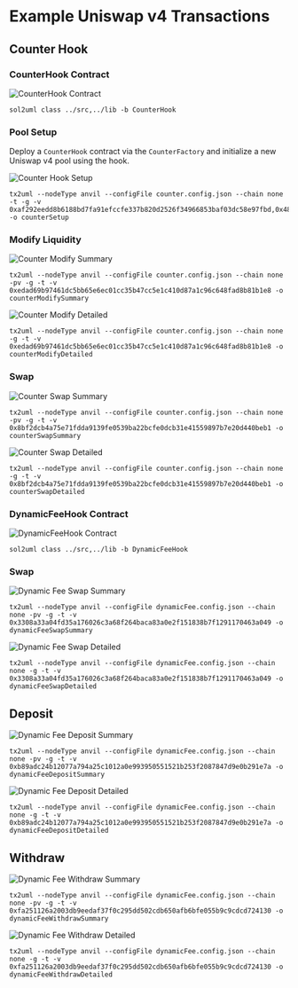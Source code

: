 # Example Uniswap v4 Transactions

## Counter Hook

### CounterHook Contract

![CounterHook Contract](./CounterHook.svg)

```
sol2uml class ../src,../lib -b CounterHook
```

### Pool Setup

Deploy a `CounterHook` contract via the `CounterFactory` and initialize a new Uniswap v4 pool using the hook.

![Counter Hook Setup](./counterSetup.svg)

```
tx2uml --nodeType anvil --configFile counter.config.json --chain none -t -g -v 0xaf292eedd8b6188bd7fa91efccfe337b820d2526f34966853baf03dc58e97fbd,0x48c4082ffe451e41c9cbaeb0ff77867e498af1a94175e1fcf5115538783535ca -o counterSetup
```

### Modify Liquidity

![Counter Modify Summary](./counterModifySummary.svg)

```
tx2uml --nodeType anvil --configFile counter.config.json --chain none -pv -g -t -v 0xedad69b97461dc5bb65e6ec01cc35b47cc5e1c410d87a1c96c648fad8b81b1e8 -o counterModifySummary
```

![Counter Modify Detailed](./counterModifyDetailed.svg)

```
tx2uml --nodeType anvil --configFile counter.config.json --chain none -g -t -v 0xedad69b97461dc5bb65e6ec01cc35b47cc5e1c410d87a1c96c648fad8b81b1e8 -o counterModifyDetailed
```

### Swap

![Counter Swap Summary](./counterSwapSummary.svg)

```
tx2uml --nodeType anvil --configFile counter.config.json --chain none -pv -g -t -v 0x8bf2dcb4a75e71fdda9139fe0539ba22bcfe0dcb31e41559897b7e20d440beb1 -o counterSwapSummary
```

![Counter Swap Detailed](./counterSwapDetailed.svg)

```
tx2uml --nodeType anvil --configFile counter.config.json --chain none -g -t -v 0x8bf2dcb4a75e71fdda9139fe0539ba22bcfe0dcb31e41559897b7e20d440beb1 -o counterSwapDetailed
```

### DynamicFeeHook Contract

![DynamicFeeHook Contract](./DynamicFeeHook.svg)

```
sol2uml class ../src,../lib -b DynamicFeeHook
```

### Swap

![Dynamic Fee Swap Summary](./dynamicFeeSwapSummary.svg)

```
tx2uml --nodeType anvil --configFile dynamicFee.config.json --chain none -pv -g -t -v 0x3308a33a04fd35a176026c3a68f264baca83a0e2f151838b7f1291170463a049 -o dynamicFeeSwapSummary
```

![Dynamic Fee Swap Detailed](./dynamicFeeSwapDetailed.svg)

```
tx2uml --nodeType anvil --configFile dynamicFee.config.json --chain none -g -t -v 0x3308a33a04fd35a176026c3a68f264baca83a0e2f151838b7f1291170463a049 -o dynamicFeeSwapDetailed
```

## Deposit

![Dynamic Fee Deposit Summary](./dynamicFeeDepositSummary.svg)

```
tx2uml --nodeType anvil --configFile dynamicFee.config.json --chain none -pv -g -t -v 0xb89adc24b12077a794a25c1012a0e993950551521b253f2087847d9e0b291e7a -o dynamicFeeDepositSummary
```

![Dynamic Fee Deposit Detailed](./dynamicFeeDepositDetailed.svg)

```
tx2uml --nodeType anvil --configFile dynamicFee.config.json --chain none -g -t -v 0xb89adc24b12077a794a25c1012a0e993950551521b253f2087847d9e0b291e7a -o dynamicFeeDepositDetailed
```

## Withdraw

![Dynamic Fee Withdraw Summary](./dynamicFeeWithdrawSummary.svg)

```
tx2uml --nodeType anvil --configFile dynamicFee.config.json --chain none -pv -g -t -v 0xfa251126a2003db9eedaf37f0c295dd502cdb650afb6bfe055b9c9cdcd724130 -o dynamicFeeWithdrawSummary
```

![Dynamic Fee Withdraw Detailed](./dynamicFeeWithdrawDetailed.svg)

```
tx2uml --nodeType anvil --configFile dynamicFee.config.json --chain none -g -t -v 0xfa251126a2003db9eedaf37f0c295dd502cdb650afb6bfe055b9c9cdcd724130 -o dynamicFeeWithdrawDetailed
```
